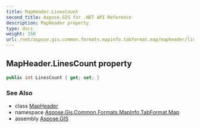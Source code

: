 ```yaml
---
title: MapHeader.LinesCount
second_title: Aspose.GIS for .NET API Reference
description: MapHeader property. 
type: docs
weight: 150
url: /net/aspose.gis.common.formats.mapinfo.tabformat.map/mapheader/linescount/
---
```

## MapHeader.LinesCount property

```csharp
public int LinesCount { get; set; }
```

### See Also

* class [MapHeader](../)
* namespace [Aspose.Gis.Common.Formats.MapInfo.TabFormat.Map](../../mapheader/)
* assembly [Aspose.GIS](../../../)


